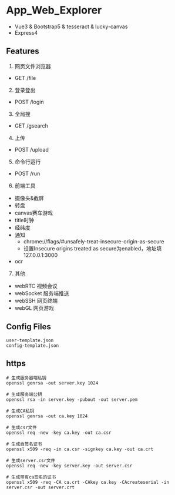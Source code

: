 # App_Web_Explorer
- Vue3 & Bootstrap5 & tesseract & lucky-canvas
- Express4

## Features
1. 网页文件浏览器
- GET /file

2. 登录登出
- POST /login

3. 全局搜
- GET /gsearch

4. 上传
- POST /upload

5. 命令行运行
- POST /run

6. 前端工具
- 摄像头&截屏
- 转盘
- canvas赛车游戏
- title时钟
- 经纬度
- 通知
    - chrome://flags/#unsafely-treat-insecure-origin-as-secure
    - 设置Insecure origins treated as secure为enabled，地址填127.0.0.1:3000
- ocr

7. 其他
- webRTC 视频会议
- webSocket 服务端推送
- webSSH 网页终端
- webGL 网页游戏

## Config Files
```
user-template.json
config-template.json
```

## https
```
# 生成服务器端私钥
openssl genrsa -out server.key 1024 

# 生成服务端公钥
openssl rsa -in server.key -pubout -out server.pem

# 生成CA私钥
openssl genrsa -out ca.key 1024

# 生成csr文件
openssl req -new -key ca.key -out ca.csr

# 生成自签名证书
openssl x509 -req -in ca.csr -signkey ca.key -out ca.crt

# 生成server.csr文件
openssl req -new -key server.key -out server.csr

# 生成带有ca签名的证书
openssl x509 -req -CA ca.crt -CAkey ca.key -CAcreateserial -in server.csr -out server.crt
```